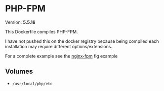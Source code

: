 # PHP-FPM
Version: **5.5.16**

This Dockerfile compiles PHP-FPM.

I have not pushed this on the docker registry because being compiled each installation may require different options/extensions.

For a complete example see the [nginx-fpm](https://github.com/fntlnz/dockerfiles/tree/master/fig-examples/nginx-fpm) fig example

## Volumes
- `/usr/local/php/etc`
